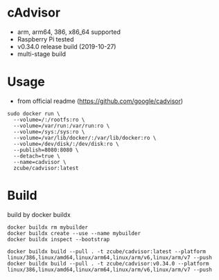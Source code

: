 # cAdvisor

* arm, arm64, 386, x86_64 supported
* Raspberry Pi tested
* v0.34.0 release build (2019-10-27)
* multi-stage build

# Usage

* from official readme (https://github.com/google/cadvisor)
```
sudo docker run \
  --volume=/:/rootfs:ro \
  --volume=/var/run:/var/run:ro \
  --volume=/sys:/sys:ro \
  --volume=/var/lib/docker/:/var/lib/docker:ro \
  --volume=/dev/disk/:/dev/disk:ro \
  --publish=8080:8080 \
  --detach=true \
  --name=cadvisor \
  zcube/cadvisor:latest
```

# Build

build by docker buildx 

```
docker buildx rm mybuilder
docker buildx create --use --name mybuilder
docker buildx inspect --bootstrap

docker buildx build --pull . -t zcube/cadvisor:latest --platform linux/386,linux/amd64,linux/arm64,linux/arm/v6,linux/arm/v7 --push
docker buildx build --pull . -t zcube/cadvisor:v0.34.0 --platform linux/386,linux/amd64,linux/arm64,linux/arm/v6,linux/arm/v7 --push
```
